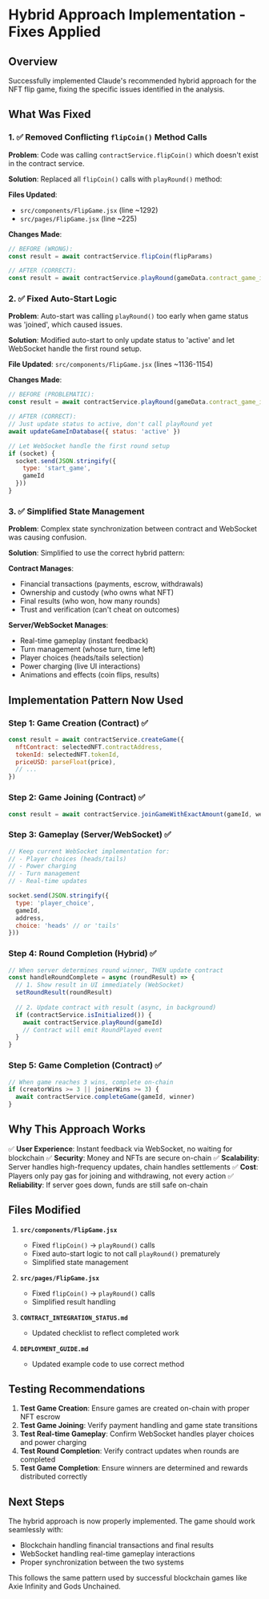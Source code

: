 # Hybrid Approach Implementation - Fixes Applied

## Overview
Successfully implemented Claude's recommended hybrid approach for the NFT flip game, fixing the specific issues identified in the analysis.

## What Was Fixed

### 1. ✅ Removed Conflicting `flipCoin()` Method Calls

**Problem**: Code was calling `contractService.flipCoin()` which doesn't exist in the contract service.

**Solution**: Replaced all `flipCoin()` calls with `playRound()` method:

**Files Updated**:
- `src/components/FlipGame.jsx` (line ~1292)
- `src/pages/FlipGame.jsx` (line ~225)

**Changes Made**:
```javascript
// BEFORE (WRONG):
const result = await contractService.flipCoin(flipParams)

// AFTER (CORRECT):
const result = await contractService.playRound(gameData.contract_game_id)
```

### 2. ✅ Fixed Auto-Start Logic

**Problem**: Auto-start was calling `playRound()` too early when game status was 'joined', which caused issues.

**Solution**: Modified auto-start to only update status to 'active' and let WebSocket handle the first round setup.

**File Updated**: `src/components/FlipGame.jsx` (lines ~1136-1154)

**Changes Made**:
```javascript
// BEFORE (PROBLEMATIC):
const result = await contractService.playRound(gameData.contract_game_id)

// AFTER (CORRECT):
// Just update status to active, don't call playRound yet
await updateGameInDatabase({ status: 'active' })

// Let WebSocket handle the first round setup
if (socket) {
  socket.send(JSON.stringify({
    type: 'start_game',
    gameId
  }))
}
```

### 3. ✅ Simplified State Management

**Problem**: Complex state synchronization between contract and WebSocket was causing confusion.

**Solution**: Simplified to use the correct hybrid pattern:

**Contract Manages**:
- Financial transactions (payments, escrow, withdrawals)
- Ownership and custody (who owns what NFT)
- Final results (who won, how many rounds)
- Trust and verification (can't cheat on outcomes)

**Server/WebSocket Manages**:
- Real-time gameplay (instant feedback)
- Turn management (whose turn, time left)
- Player choices (heads/tails selection)
- Power charging (live UI interactions)
- Animations and effects (coin flips, results)

## Implementation Pattern Now Used

### Step 1: Game Creation (Contract) ✅
```javascript
const result = await contractService.createGame({
  nftContract: selectedNFT.contractAddress,
  tokenId: selectedNFT.tokenId,
  priceUSD: parseFloat(price),
  // ...
})
```

### Step 2: Game Joining (Contract) ✅
```javascript
const result = await contractService.joinGameWithExactAmount(gameId, weiAmount)
```

### Step 3: Gameplay (Server/WebSocket) ✅
```javascript
// Keep current WebSocket implementation for:
// - Player choices (heads/tails)
// - Power charging
// - Turn management
// - Real-time updates

socket.send(JSON.stringify({
  type: 'player_choice',
  gameId,
  address,
  choice: 'heads' // or 'tails'
}))
```

### Step 4: Round Completion (Hybrid) ✅
```javascript
// When server determines round winner, THEN update contract
const handleRoundComplete = async (roundResult) => {
  // 1. Show result in UI immediately (WebSocket)
  setRoundResult(roundResult)
  
  // 2. Update contract with result (async, in background)
  if (contractService.isInitialized()) {
    await contractService.playRound(gameId)
    // Contract will emit RoundPlayed event
  }
}
```

### Step 5: Game Completion (Contract) ✅
```javascript
// When game reaches 3 wins, complete on-chain
if (creatorWins >= 3 || joinerWins >= 3) {
  await contractService.completeGame(gameId, winner)
}
```

## Why This Approach Works

✅ **User Experience**: Instant feedback via WebSocket, no waiting for blockchain
✅ **Security**: Money and NFTs are secure on-chain
✅ **Scalability**: Server handles high-frequency updates, chain handles settlements
✅ **Cost**: Players only pay gas for joining and withdrawing, not every action
✅ **Reliability**: If server goes down, funds are still safe on-chain

## Files Modified

1. **`src/components/FlipGame.jsx`**
   - Fixed `flipCoin()` → `playRound()` calls
   - Fixed auto-start logic to not call `playRound()` prematurely
   - Simplified state management

2. **`src/pages/FlipGame.jsx`**
   - Fixed `flipCoin()` → `playRound()` calls
   - Simplified result handling

3. **`CONTRACT_INTEGRATION_STATUS.md`**
   - Updated checklist to reflect completed work

4. **`DEPLOYMENT_GUIDE.md`**
   - Updated example code to use correct method

## Testing Recommendations

1. **Test Game Creation**: Ensure games are created on-chain with proper NFT escrow
2. **Test Game Joining**: Verify payment handling and game state transitions
3. **Test Real-time Gameplay**: Confirm WebSocket handles player choices and power charging
4. **Test Round Completion**: Verify contract updates when rounds are completed
5. **Test Game Completion**: Ensure winners are determined and rewards distributed correctly

## Next Steps

The hybrid approach is now properly implemented. The game should work seamlessly with:
- Blockchain handling financial transactions and final results
- WebSocket handling real-time gameplay interactions
- Proper synchronization between the two systems

This follows the same pattern used by successful blockchain games like Axie Infinity and Gods Unchained. 